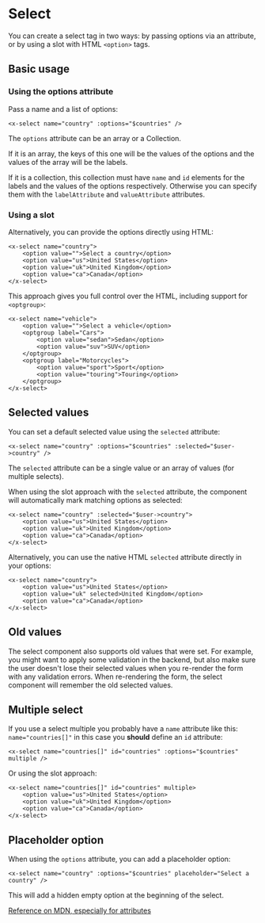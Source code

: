 Select
======

You can create a select tag in two ways: by passing options via an attribute, or by using a slot with HTML `<option>` tags.

Basic usage
-----------

### Using the options attribute

Pass a name and a list of options:

```blade
<x-select name="country" :options="$countries" />
```

The `options` attribute can be an array or a Collection.

If it is an array, the keys of this one will be the values of the options and the values of the array will be the labels.

If it is a collection, this collection must have `name` and `id` elements for the labels and the values of the options respectively. Otherwise you can specify them with the `labelAttribute` and `valueAttribute` attributes.

### Using a slot

Alternatively, you can provide the options directly using HTML:

```blade
<x-select name="country">
    <option value="">Select a country</option>
    <option value="us">United States</option>
    <option value="uk">United Kingdom</option>
    <option value="ca">Canada</option>
</x-select>
```

This approach gives you full control over the HTML, including support for `<optgroup>`:

```blade
<x-select name="vehicle">
    <option value="">Select a vehicle</option>
    <optgroup label="Cars">
        <option value="sedan">Sedan</option>
        <option value="suv">SUV</option>
    </optgroup>
    <optgroup label="Motorcycles">
        <option value="sport">Sport</option>
        <option value="touring">Touring</option>
    </optgroup>
</x-select>
```

Selected values
---------------

You can set a default selected value using the `selected` attribute:

```blade
<x-select name="country" :options="$countries" :selected="$user->country" />
```

The `selected` attribute can be a single value or an array of values (for multiple selects).

When using the slot approach with the `selected` attribute, the component will automatically mark matching options as selected:

```blade
<x-select name="country" :selected="$user->country">
    <option value="us">United States</option>
    <option value="uk">United Kingdom</option>
    <option value="ca">Canada</option>
</x-select>
```

Alternatively, you can use the native HTML `selected` attribute directly in your options:

```blade
<x-select name="country">
    <option value="us">United States</option>
    <option value="uk" selected>United Kingdom</option>
    <option value="ca">Canada</option>
</x-select>
```

Old values
----------

The select component also supports old values that were set. For example, you might want to apply some validation in the backend, but also make sure the user doesn't lose their selected values when you re-render the form with any validation errors. When re-rendering the form, the select component will remember the old selected values.

Multiple select
---------------

If you use a select multiple you probably have a `name` attribute like this: `name="countries[]"` in this case you **should** define an `id` attribute:

```blade
<x-select name="countries[]" id="countries" :options="$countries" multiple />
```

Or using the slot approach:

```blade
<x-select name="countries[]" id="countries" multiple>
    <option value="us">United States</option>
    <option value="uk">United Kingdom</option>
    <option value="ca">Canada</option>
</x-select>
```

Placeholder option
------------------

When using the `options` attribute, you can add a placeholder option:

```blade
<x-select name="country" :options="$countries" placeholder="Select a country" />
```

This will add a hidden empty option at the beginning of the select.

[Reference on MDN, especially for attributes](https://developer.mozilla.org/en-US/docs/Web/HTML/Element/select)
